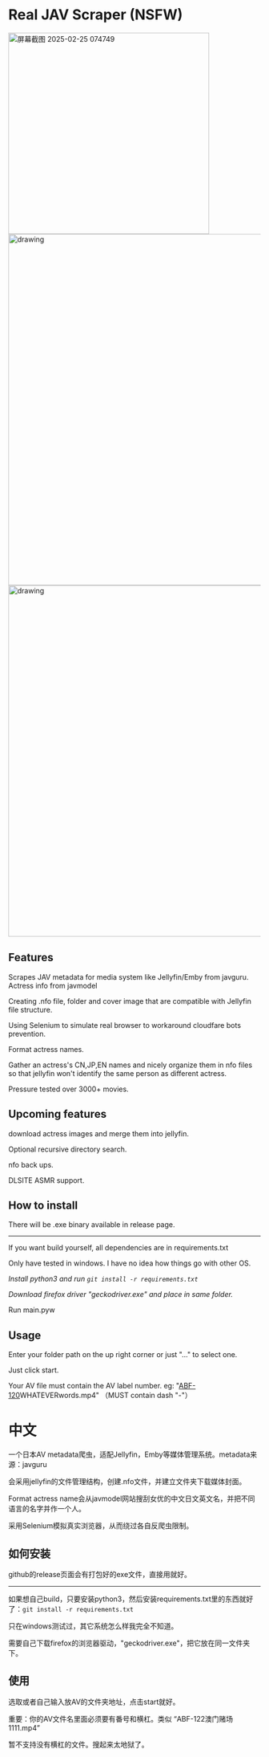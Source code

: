 # Real JAV Scraper (NSFW)

<img width="401" alt="屏幕截图 2025-02-25 074749" src="https://github.com/user-attachments/assets/8915057b-c0ad-436d-9e6f-17b710e819dd" alt="drawing" width="600"/>
<img src="https://github.com/user-attachments/assets/7d1e2c30-a1fd-4ff3-b41e-c593d78ea659" alt="drawing" width="700"/>
<img src="https://github.com/user-attachments/assets/17ece9e5-4f50-486c-8407-d2e8af1ea6ad" alt="drawing" width="700"/>



## Features

Scrapes JAV metadata for media system like Jellyfin/Emby from javguru. Actress info from javmodel

Creating .nfo file, folder and cover image that are compatible with Jellyfin file structure.

Using Selenium to simulate real browser to workaround cloudfare bots prevention.

Format actress names.

Gather an actress's CN,JP,EN names and nicely organize them in nfo files so that jellyfin won't identify the same person as different actress.

Pressure tested over 3000+ movies.

## Upcoming features
download actress images and merge them into jellyfin.

Optional recursive directory search.

nfo back ups.

DLSITE ASMR support.

## How to install

There will be .exe binary available in release page.

___________________


If you want build yourself, all dependencies are in requirements.txt

Only have tested in windows. I have no idea how things go with other OS.

*Install python3 and run ```git install -r requirements.txt```*

*Download firefox driver "geckodriver.exe" and place in same folder.*

Run main.pyw

## Usage

Enter your folder path on the up right corner or just "..." to select one.

Just click start.

Your AV file must contain the AV label number. eg: "<ins>ABF-120</ins>WHATEVERwords.mp4" （MUST contain dash "-"）


# 中文

一个日本AV metadata爬虫，适配Jellyfin，Emby等媒体管理系统。metadata来源：javguru

会采用jellyfin的文件管理结构，创建.nfo文件，并建立文件夹下载媒体封面。

Format actress name会从javmodel网站搜刮女优的中文日文英文名，并把不同语言的名字并作一个人。

采用Selenium模拟真实浏览器，从而绕过各自反爬虫限制。

## 如何安装
github的release页面会有打包好的exe文件，直接用就好。

--------------

如果想自己build，只要安装python3，然后安装requirements.txt里的东西就好了：```git install -r requirements.txt```

只在windows测试过，其它系统怎么样我完全不知道。

需要自己下载firefox的浏览器驱动，"geckodriver.exe"，把它放在同一文件夹下。

## 使用

选取或者自己输入放AV的文件夹地址，点击start就好。

重要：你的AV文件名里面必须要有番号和横杠。类似 “ABF-122澳门赌场1111.mp4”

暂不支持没有横杠的文件。搜起来太地狱了。
